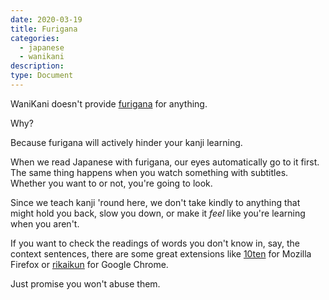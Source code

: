 ```yaml
---
date: 2020-03-19
title: Furigana
categories:
  - japanese
  - wanikani
description:
type: Document
---
```


WaniKani doesn't provide [furigana](https://en.wikipedia.org/wiki/Furigana) for anything.

Why?

Because furigana will actively hinder your kanji learning.

When we read Japanese with furigana, our eyes automatically go to it first. The same thing happens when you watch something with subtitles. Whether you want to or not, you're going to look.

Since we teach kanji 'round here, we don't take kindly to anything that might hold you back, slow you down, or make it _feel_ like you're learning when you aren't.

If you want to check the readings of words you don't know in, say, the context sentences, there are some great extensions like [10ten](https://addons.mozilla.org/en-US/firefox/addon/10ten-ja-reader/) for Mozilla Firefox or [rikaikun](https://chrome.google.com/webstore/detail/rikaikun/jipdnfibhldikgcjhfnomkfpcebammhp?hl=en) for Google Chrome.

Just promise you won't abuse them.
